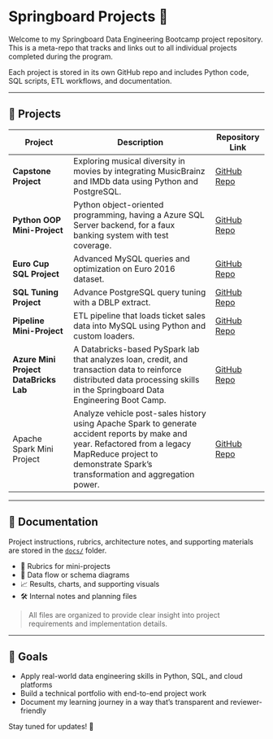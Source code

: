 # Springboard Projects 🚀

Welcome to my Springboard Data Engineering Bootcamp project repository. This is a meta-repo that tracks and links out to all individual projects completed during the program.

Each project is stored in its own GitHub repo and includes Python code, SQL scripts, ETL workflows, and documentation.

---

## 📌 Projects
<!-- PROJECT_TABLE_START -->

| Project | Description | Repository Link |
|---------|-------------|-----------------|
| **Capstone Project** | Exploring musical diversity in movies by integrating MusicBrainz and IMDb data using Python and PostgreSQL. | [GitHub Repo](https://github.com/mtholahan/springboard-capstone) |
| **Python OOP Mini-Project** | Python object-oriented programming, having a Azure SQL Server backend, for a faux banking system with test coverage. | [GitHub Repo](https://github.com/mtholahan/faux-banking-system) |
| **Euro Cup SQL Project** | Advanced MySQL queries and optimization on Euro 2016 dataset. | [GitHub Repo](https://github.com/mtholahan/euro-cup-sql-project) |
| **SQL Tuning Project** | Advance PostgreSQL query tuning with a DBLP extract. | [GitHub Repo](https://github.com/mtholahan/sql-tuning)|
| **Pipeline Mini-Project** | ETL pipeline that loads ticket sales data into MySQL using Python and custom loaders. | [GitHub Repo](https://github.com/mtholahan/data-pipeline-mini-project) |
| **Azure Mini Project DataBricks Lab** | A Databricks-based PySpark lab that analyzes loan, credit, and transaction data to reinforce distributed data processing skills in the Springboard Data Engineering Boot Camp.| [GitHub Repo](https://github.com/mtholahan/azure-mini-project-01)|
| Apache Spark Mini Project | Analyze vehicle post-sales history using Apache Spark to generate accident reports by make and year. Refactored from a legacy MapReduce project to demonstrate Spark’s transformation and aggregation power. | [GitHub Repo](https://github.com/mtholahan/spark-mini-project) |
<!-- PROJECT_TABLE_END -->
---

## 📂 Documentation

Project instructions, rubrics, architecture notes, and supporting materials are stored in the [`docs/`](./docs) folder.  

- 🧾 Rubrics for mini-projects
- 🧱 Data flow or schema diagrams  
- 📈 Results, charts, and supporting visuals  
- 🛠️ Internal notes and planning files

> All files are organized to provide clear insight into project requirements and implementation details.

---

## 🎯 Goals

- Apply real-world data engineering skills in Python, SQL, and cloud platforms  
- Build a technical portfolio with end-to-end project work  
- Document my learning journey in a way that’s transparent and reviewer-friendly

Stay tuned for updates! 🚀
